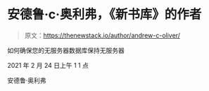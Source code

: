 # 安德鲁·c·奥利弗，《新书库》的作者

> 原文：<https://thenewstack.io/author/andrew-c-oliver/>

如何确保您的无服务器数据库保持无服务器

2021 年 2 月 24 日上午 1 1 点

安德鲁·奥利弗